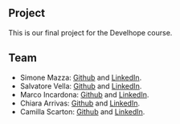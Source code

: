 ## Project

This is our final project for the Develhope course.

## Team

- Simone Mazza: [Github](https://github.com/smazza98) and [LinkedIn](https://www.linkedin.com/in/simone-mazza-1998-fe/).
- Salvatore Vella: [Github](https://github.com/SalvatoreVella) and [LinkedIn](https://www.linkedin.com/in/salvatore-vella/).
- Marco Incardona: [Github](https://github.com/MarcoIncardona) and [LinkedIn](https://www.linkedin.com/in/marco-incardona-09945425a/).
- Chiara Arrivas: [Github](https://github.com/ChiaraArrivas) and [LinkedIn](https://www.linkedin.com/in/chiara-arrivas-30661225a/).
- Camilla Scarton: [Github](https://github.com/Camilla-Scarton) and [LinkedIn](https://www.linkedin.com/in/camilla-scarton/).